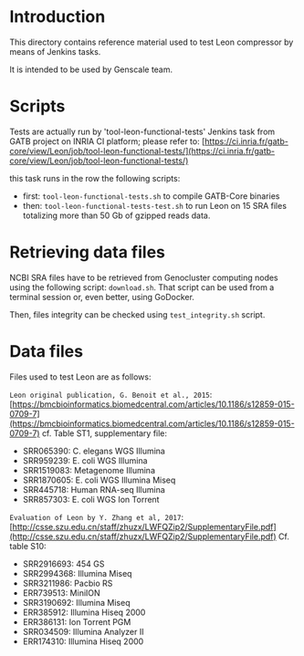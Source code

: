 # Introduction

This directory contains reference material used to test Leon compressor
by means of Jenkins tasks.

It is intended to be used by Genscale team.

# Scripts

Tests are actually run by 'tool-leon-functional-tests' Jenkins task
from GATB project on INRIA CI platform; please refer to:
[https://ci.inria.fr/gatb-core/view/Leon/job/tool-leon-functional-tests/](https://ci.inria.fr/gatb-core/view/Leon/job/tool-leon-functional-tests/)

this task runs in the row the following scripts:

* first: ```tool-leon-functional-tests.sh``` to compile GATB-Core binaries
* then: ```tool-leon-functional-tests-test.sh``` to run Leon on 15 SRA files
    totalizing more than 50 Gb of gzipped reads data.

# Retrieving data files

NCBI SRA files have to be retrieved from Genocluster computing nodes 
using the following script: ```download.sh```. That script can be used from 
a terminal session or, even better, using GoDocker.
 
Then, files integrity can be checked using ```test_integrity.sh``` script.

# Data files

Files used to test Leon are as follows:

```Leon original publication, G. Benoit et al., 2015```:
[https://bmcbioinformatics.biomedcentral.com/articles/10.1186/s12859-015-0709-7](https://bmcbioinformatics.biomedcentral.com/articles/10.1186/s12859-015-0709-7)
cf. Table ST1, supplementary file:

* SRR065390: C. elegans WGS Illumina
* SRR959239: E. coli WGS Illumina
* SRR1519083: Metagenome Illumina
* SRR1870605: E. coli WGS Illumina Miseq
* SRR445718: Human RNA-seq Illumina
* SRR857303: E. coli WGS Ion Torrent

```Evaluation of Leon by Y. Zhang et al, 2017```:
[http://csse.szu.edu.cn/staff/zhuzx/LWFQZip2/SupplementaryFile.pdf](http://csse.szu.edu.cn/staff/zhuzx/LWFQZip2/SupplementaryFile.pdf)
Cf. table S10:

* SRR2916693: 454 GS
* SRR2994368: Illumina Miseq
* SRR3211986: Pacbio RS
* ERR739513: MiniION
* SRR3190692: Illumina Miseq
* ERR385912: Illumina Hiseq 2000
* ERR386131: Ion Torrent PGM
* SRR034509: Illumina Analyzer II
* ERR174310: Illumina Hiseq 2000



